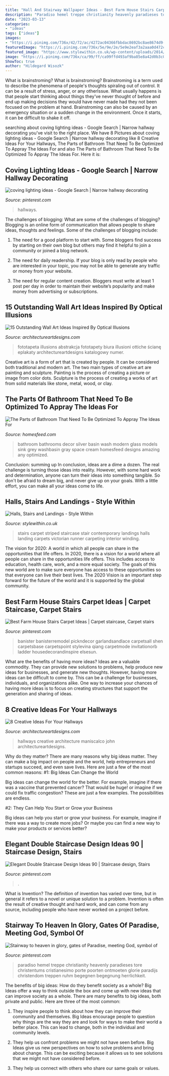 ```yaml
---
title: "Hall And Stairway Wallpaper Ideas - Best Farm House Stairs Carpet Ideas"
description: "Paradiso hemel treppe christianity heavenly paradieses tore christentums cristianesimo porte poorten ontmoeten glorie paradijs christendom treppen ruhm begegnen begegnung herrlichkeit"
date: "2023-03-13"
categories:
- "ideas"
tags: ["ideas"]
images:
- "https://i.pinimg.com/736x/42/72/ac/4272ac04366fbbdac8692bc8ae8674d9--hallway-art-narrow-hallways.jpg"
featuredImage: "https://i.pinimg.com/736x/5e/9e/2e/5e9e2eaf3a2aaa0d472cb29e0321e46d.jpg"
featured_image: "https://www.stylewithin.co.uk/wp-content/uploads/2014/12/Contemporary_Striped_Stair_Carpet-960x1280.jpg"
image: "https://i.pinimg.com/736x/ca/99/ff/ca99ffd493af9ba85e8a42d0b3c0d1a0.jpg"
ShowToc: true
author: "Hildegard Wisozk"
---
```



What is brainstroming?
What is brainstroming? Brainstroming is a term used to describe the phenomena of people's thoughts spiraling out of control. It can be a result of stress, anger, or any otherIssue. What usually happens is that people start thinking about things they've never thought of before and end up making decisions they would have never made had they not been focused on the problem at hand. Brainstroming can also be caused by an emergency situation or a sudden change in the environment. Once it starts, it can be difficult to shake it off.

	

		
searching about coving lighting ideas - Google Search | Narrow hallway decorating you've visit to the right place. We have 8 Pictures about coving lighting ideas - Google Search | Narrow hallway decorating like 8 Creative Ideas For Your Hallways, The Parts of Bathroom That Need To Be Optimized To Appray The Ideas For and also The Parts of Bathroom That Need To Be Optimized To Appray The Ideas For. Here it is:
		
    
## Coving Lighting Ideas - Google Search | Narrow Hallway Decorating

<img loading=lazy src="https://i.pinimg.com/736x/42/72/ac/4272ac04366fbbdac8692bc8ae8674d9--hallway-art-narrow-hallways.jpg" onerror="this.onerror=null;this.src='https://tse4.mm.bing.net/th?id=OIP.XczcgZtkxsy0dVbPErkeOQHaLH&amp;pid=15.1';" alt="coving lighting ideas - Google Search | Narrow hallway decorating">

_Source: pinterest.com_

>hallways. 

	

The challenges of blogging: What are some of the challenges of blogging?
Blogging is an online form of communication that allows people to share ideas, thoughts and feelings. Some of the challenges of blogging include:
1. The need for a good platform to start with. Some bloggers find success by starting on their own blog but others may find it helpful to join a community or joined a blog network.

2. The need for daily readership. If your blog is only read by people who are interested in your topic, you may not be able to generate any traffic or money from your website.

3. The need for regular content creation. Bloggers must write at least 1 post per day in order to maintain their website’s popularity and make money from advertising or subscriptions.

    
## 15 Outstanding Wall Art Ideas Inspired By Optical Illusions

<img loading=lazy src="https://www.architectureartdesigns.com/wp-content/uploads/2017/06/12-16-768x655.jpg" onerror="this.onerror=null;this.src='https://tse4.mm.bing.net/th?id=OIP.wj1RjFAqEamqEpr9vNPoDQHaGU&amp;pid=15.1';" alt="15 Outstanding Wall Art Ideas Inspired By Optical Illusions">

_Source: architectureartdesigns.com_

>fototapeta illusions abstrakcja fototapety biura illusioni ottiche ścianę eplakaty architectureartdesigns katalogowy numer. 

	

Creative art is a form of art that is created by people. It can be considered both traditional and modern art. The two main types of creative art are painting and sculpture. Painting is the process of creating a picture or image from color dots. Sculpture is the process of creating a works of art from solid materials like stone, metal, wood, or clay.

    
## The Parts Of Bathroom That Need To Be Optimized To Appray The Ideas For

<img loading=lazy src="https://homesfeed.com/wp-content/uploads/2015/02/elegant-Wash-Basin-For-Small-Space-Modern-Design-Bathroom-Inventive-Stones-Design-bathroom-Design-Ideas.jpg" onerror="this.onerror=null;this.src='https://tse1.mm.bing.net/th?id=OIP.EwusWk8QAwiYYdX_ym3gjgHaKC&amp;pid=15.1';" alt="The Parts of Bathroom That Need To Be Optimized To Appray The Ideas For">

_Source: homesfeed.com_

>bathroom bathrooms decor silver basin wash modern glass models sink grey washbasin gray space cream homesfeed designs amazing any optimized. 

	

Conclusion: summing up
In conclusion, ideas are a dime a dozen. The real challenge is turning those ideas into reality. However, with some hard work and determination, anyone can turn their ideas into something tangible. So don't be afraid to dream big, and never give up on your goals. With a little effort, you can make all your ideas come to life.

    
## Halls, Stairs And Landings - Style Within

<img loading=lazy src="https://www.stylewithin.co.uk/wp-content/uploads/2014/12/Contemporary_Striped_Stair_Carpet-960x1280.jpg" onerror="this.onerror=null;this.src='https://tse3.mm.bing.net/th?id=OIP.KutJmSQQY9utDGoYq5BB6wHaJ4&amp;pid=15.1';" alt="Halls, Stairs and Landings - Style Within">

_Source: stylewithin.co.uk_

>stairs carpet striped staircase stair contemporary landings halls landing carpets victorian runner carpeting interior winding. 

	

The vision for 2020: A world in which all people can share in the opportunities that life offers.
In 2020, there is a vision for a world where all people can share in the opportunities life offers. This includes access to education, health care, work, and a more equal society. The goals of this new world are to make sure everyone has access to these opportunities so that everyone can live their best lives. The 2020 Vision is an important step forward for the future of the world and it is supported by the global community.

    
## Best Farm House Stairs Carpet Ideas | Carpet Staircase, Carpet Stairs

<img loading=lazy src="https://i.pinimg.com/736x/5e/9e/2e/5e9e2eaf3a2aaa0d472cb29e0321e46d.jpg" onerror="this.onerror=null;this.src='https://tse1.mm.bing.net/th?id=OIP.DTKrB2aN1GiZTwAXcfMtBQAAAA&amp;pid=15.1';" alt="Best Farm House Stairs Carpet Ideas | Carpet staircase, Carpet stairs">

_Source: pinterest.com_

>banister banisterremodel pickndecor garlandsandlace carpetsall shen carpetsbase carpetspoint stylevina qiang carpetmode invitationorb ladder housedecorandinspire elsesun. 

	

What are the benefits of having more ideas?
Ideas are a valuable commodity. They can provide new solutions to problems, help produce new ideas for businesses, and generate new thoughts. However, having more ideas can be difficult to come by. This can be a challenge for businesses, individuals, and organizations alike. One way to increase your chances of having more ideas is to focus on creating structures that support the generation and sharing of ideas.

    
## 8 Creative Ideas For Your Hallways

<img loading=lazy src="https://www.architectureartdesigns.com/wp-content/uploads/2013/03/ArchitectureArtDesigns-869.jpg" onerror="this.onerror=null;this.src='https://tse3.mm.bing.net/th?id=OIP.w7PgLzmrxAJ-Coz0KKVP7wHaJ3&amp;pid=15.1';" alt="8 Creative Ideas For Your Hallways">

_Source: architectureartdesigns.com_

>hallways creative architecture maniscalco john architectureartdesigns. 

	

Why do they matter?
There are many reasons why big ideas matter. They can make a big impact on people and the world, help entrepreneurs and startups succeed, and even save lives. Here are just a few of the most common reasons:
#1: Big Ideas Can Change the World

Big ideas can change the world for the better. For example, imagine if there was a vaccine that prevented cancer? That would be huge! or imagine if we could fix traffic congestion? These are just a few examples. The possibilities are endless.

#2: They Can Help You Start or Grow your Business

Big ideas can help you start or grow your business. For example, imagine if there was a way to create more jobs? Or maybe you can find a new way to make your products or services better?

    
## Elegant Double Staircase Design Ideas 90 | Staircase Design, Stairs

<img loading=lazy src="https://i.pinimg.com/736x/68/3c/64/683c642a3e7f353bea77e4dc81ff2a62.jpg" onerror="this.onerror=null;this.src='https://tse1.mm.bing.net/th?id=OIP.pji4Lzmk3UwAqPOI3QmeEQHaJ4&amp;pid=15.1';" alt="Elegant Double Staircase Design Ideas 90 | Staircase design, Stairs">

_Source: pinterest.com_

>. 

	

What is Invention?
The definition of invention has varied over time, but in general it refers to a novel or unique solution to a problem. Invention is often the result of creative thought and hard work, and can come from any source, including people who have never worked on a project before.

    
## Stairway To Heaven In Glory, Gates Of Paradise, Meeting God, Symbol Of

<img loading=lazy src="https://i.pinimg.com/736x/ca/99/ff/ca99ffd493af9ba85e8a42d0b3c0d1a0.jpg" onerror="this.onerror=null;this.src='https://tse3.mm.bing.net/th?id=OIP.z8CUKhkHXhBsyLoisDGRNQHaEo&amp;pid=15.1';" alt="Stairway to heaven in glory, gates of Paradise, meeting God, symbol of">

_Source: pinterest.com_

>paradiso hemel treppe christianity heavenly paradieses tore christentums cristianesimo porte poorten ontmoeten glorie paradijs christendom treppen ruhm begegnen begegnung herrlichkeit. 

	

The benefits of big ideas: How do they benefit society as a whole?
Big Ideas offer a way to think outside the box and come up with new ideas that can improve society as a whole. There are many benefits to big ideas, both private and public. Here are three of the most common: 
1) They inspire people to think about how they can improve their community and themselves. Big Ideas encourage people to question why things are the way they are and look for ways to make their world a better place. This can lead to change, both in the individual and community levels.

2) They help us confront problems we might not have seen before. Big Ideas give us new perspectives on how to solve problems and bring about change. This can be exciting because it allows us to see solutions that we might not have considered before.

3) They help us connect with others who share our same goals or values.

